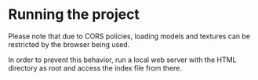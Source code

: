 #	Running the project
Please note that due to CORS policies, loading models and textures
can be restricted by the browser being used.

In order to prevent this behavior, run a local web server with the
HTML directory as root and access the index file from there.